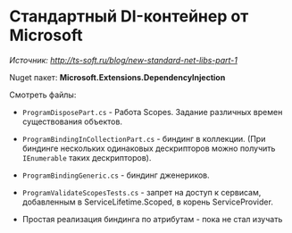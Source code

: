 # Стандартный DI-контейнер от Microsoft

*Источник: http://ts-soft.ru/blog/new-standard-net-libs-part-1*

Nuget пакет: **Microsoft.Extensions.DependencyInjection**

Смотреть файлы:
* `ProgramDisposePart.cs` - Работа Scopes. Задание различных времен существования объектов.

* `ProgramBindingInCollectionPart.cs` - биндинг в коллекции.
(При биндинге нескольких одинаковых дескрипторов можно получить `IEnumerable` таких дескрипторов).

* `ProgramBindingGeneric.cs` -  биндинг дженериков.

* `ProgramValidateScopesTests.cs` - запрет на доступ к сервисам,
добавленным в ServiceLifetime.Scoped, в корень ServiceProvider.

* Простая реализация биндинга по атрибутам - пока не стал изучать
